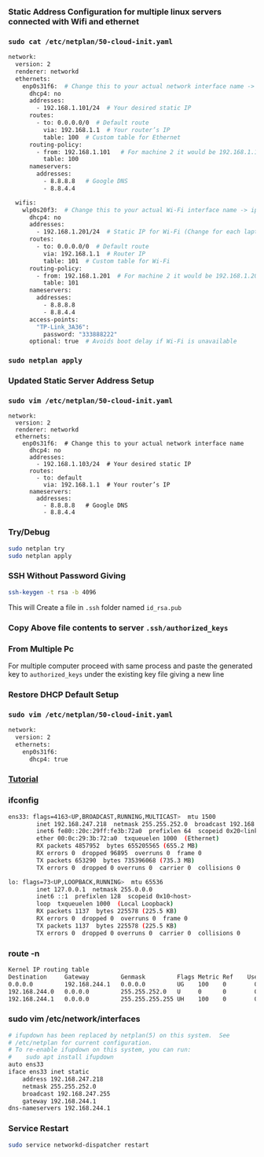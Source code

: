 ### Static Address Configuration for multiple linux servers connected with Wifi and ethernet
### ```sudo cat /etc/netplan/50-cloud-init.yaml```
```sh
network:
  version: 2
  renderer: networkd
  ethernets:
    enp0s31f6:  # Change this to your actual network interface name -> ip link show
      dhcp4: no
      addresses:
        - 192.168.1.101/24  # Your desired static IP
      routes:
        - to: 0.0.0.0/0  # Default route
          via: 192.168.1.1  # Your router’s IP
          table: 100  # Custom table for Ethernet
      routing-policy:
        - from: 192.168.1.101   # For machine 2 it would be 192.168.1.102
          table: 100
      nameservers:
        addresses:
          - 8.8.8.8   # Google DNS
          - 8.8.4.4

  wifis:
    wlp0s20f3:  # Change this to your actual Wi-Fi interface name -> ip link show
      dhcp4: no
      addresses:
        - 192.168.1.201/24  # Static IP for Wi-Fi (Change for each laptop)
      routes:
        - to: 0.0.0.0/0  # Default route
          via: 192.168.1.1  # Router IP
          table: 101  # Custom table for Wi-Fi
      routing-policy:
        - from: 192.168.1.201  # For machine 2 it would be 192.168.1.202
          table: 101
      nameservers:
        addresses:
          - 8.8.8.8
          - 8.8.4.4
      access-points:
        "TP-Link_3A36":
          password: "333888222"
      optional: true  # Avoids boot delay if Wi-Fi is unavailable
```
### ```sudo netplan apply```

### Updated Static Server Address Setup
### ``` sudo vim /etc/netplan/50-cloud-init.yaml ```
```
network:
  version: 2
  renderer: networkd
  ethernets:
    enp0s31f6:  # Change this to your actual network interface name
      dhcp4: no
      addresses:
        - 192.168.1.103/24  # Your desired static IP
      routes:
        - to: default
          via: 192.168.1.1  # Your router’s IP
      nameservers:
        addresses:
          - 8.8.8.8   # Google DNS
          - 8.8.4.4
```
### Try/Debug
```sh
sudo netplan try
sudo netplan apply
```
### SSH Without Password Giving
```sh
ssh-keygen -t rsa -b 4096
```
This will Create a file in ```.ssh``` folder named ``` id_rsa.pub ```

### Copy Above file contents to server ``` .ssh/authorized_keys ```
### From Multiple Pc
For multiple computer proceed with same process and paste the generated key to ```authorized_keys``` under the existing key file giving a new line

### Restore DHCP Default Setup
### ``` sudo vim /etc/netplan/50-cloud-init.yaml ```
```sh
network:
  version: 2
  ethernets:
    enp0s31f6:
      dhcp4: true
```

### [Tutorial](https://www.youtube.com/watch?v=-WUCqkjOIMY)
### ifconfig
```sh
ens33: flags=4163<UP,BROADCAST,RUNNING,MULTICAST>  mtu 1500
        inet 192.168.247.218  netmask 255.255.252.0  broadcast 192.168.247.255
        inet6 fe80::20c:29ff:fe3b:72a0  prefixlen 64  scopeid 0x20<link>
        ether 00:0c:29:3b:72:a0  txqueuelen 1000  (Ethernet)
        RX packets 4857952  bytes 655205565 (655.2 MB)
        RX errors 0  dropped 96895  overruns 0  frame 0
        TX packets 653290  bytes 735396068 (735.3 MB)
        TX errors 0  dropped 0 overruns 0  carrier 0  collisions 0

lo: flags=73<UP,LOOPBACK,RUNNING>  mtu 65536
        inet 127.0.0.1  netmask 255.0.0.0
        inet6 ::1  prefixlen 128  scopeid 0x10<host>
        loop  txqueuelen 1000  (Local Loopback)
        RX packets 1137  bytes 225578 (225.5 KB)
        RX errors 0  dropped 0  overruns 0  frame 0
        TX packets 1137  bytes 225578 (225.5 KB)
        TX errors 0  dropped 0 overruns 0  carrier 0  collisions 0
```

### route -n
```sh
Kernel IP routing table
Destination     Gateway         Genmask         Flags Metric Ref    Use Iface
0.0.0.0         192.168.244.1   0.0.0.0         UG    100    0        0 ens33
192.168.244.0   0.0.0.0         255.255.252.0   U     0      0        0 ens33
192.168.244.1   0.0.0.0         255.255.255.255 UH    100    0        0 ens33
```

### sudo vim /etc/network/interfaces
```sh
# ifupdown has been replaced by netplan(5) on this system.  See
# /etc/netplan for current configuration.
# To re-enable ifupdown on this system, you can run:
#    sudo apt install ifupdown
auto ens33
iface ens33 inet static
	address 192.168.247.218
	netmask 255.255.252.0
	broadcast 192.168.247.255
	gateway 192.168.244.1
dns-nameservers 192.168.244.1
```

### Service Restart
```sh
sudo service networkd-dispatcher restart
```
